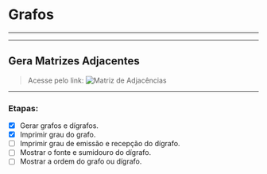 # Grafos
---
---
## Gera Matrizes Adjacentes
> Acesse pelo link: ![Matriz de Adjacências](https://grafos-eight.vercel.app/)
---
### Etapas:
- [x] Gerar grafos e dígrafos.
- [x] Imprimir grau do grafo.
- [ ] Imprimir grau de emissão e recepção do dígrafo.
- [ ] Mostrar o fonte e sumidouro do dígrafo.
- [ ] Mostrar a ordem do grafo ou dígrafo.